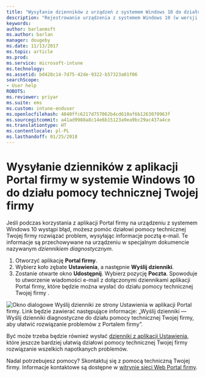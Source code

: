 ```yaml
---
title: "Wysyłanie dzienników z urządzeń z systemem Windows 10 do działu pomocy technicznej Twojej firmy | Dokumentacja firmy Microsoft"
description: "Rejestrowanie urządzenia z systemem Windows 10 (w wersji 1511+) w usłudze Intune"
keywords: 
author: barlanmsft
ms.author: barlan
manager: dougeby
ms.date: 11/13/2017
ms.topic: article
ms.prod: 
ms.service: microsoft-intune
ms.technology: 
ms.assetid: bd428c14-7d75-42de-9322-b57323a01f06
searchScope:
- User help
ROBOTS: 
ms.reviewer: priyar
ms.suite: ems
ms.custom: intune-enduser
ms.openlocfilehash: 4840ffc6217d757062b4cd610af6b1263070963f
ms.sourcegitcommit: a41ad9988a8c14e6b15123a9ea9bc29ac437a4ce
ms.translationtype: HT
ms.contentlocale: pl-PL
ms.lasthandoff: 01/25/2018
---
```

# <a name="send-logs-to-your-company-support-from-the-company-portal-app-for-windows-10"></a>Wysyłanie dzienników z aplikacji Portal firmy w systemie Windows 10 do działu pomocy technicznej Twojej firmy

Jeśli podczas korzystania z aplikacji Portal firmy na urządzeniu z systemem Windows 10 wystąpi błąd, możesz pomóc działowi pomocy technicznej Twojej firmy rozwiązać problem, wysyłając informacje pocztą e-mail. Te informacje są przechowywane na urządzeniu w specjalnym dokumencie nazywanym _dziennikiem diagnostycznym_.

1.  Otworzyć aplikację **Portal firmy**.
2.  Wybierz koło zębate **Ustawienia**, a następnie **Wyślij dzienniki**.
3.  Zostanie otwarte okno **Udostępnij**. Wybierz pozycję **Poczta**. Spowoduje to utworzenie wiadomości e-mail z dołączonymi dziennikami aplikacji Portal firmy, które będzie można wysłać do działu pomocy technicznej Twojej firmy .

  ![Okno dialogowe Wyślij dzienniki ze strony Ustawienia w aplikacji Portal firmy. Link będzie zawierać następujące informacje: „Wyślij dzienniki — Wyślij dzienniki diagnostyczne do działu pomocy technicznej Twojej firmy, aby ułatwić rozwiązanie problemów z Portalem firmy”.](./media/w10-share-logs-after-1711.png)

Być może trzeba będzie również wysłać [dzienniki z aplikacji Ustawienia](send-logs-to-your-it-admin-settings-windows.md), które jeszcze bardziej ułatwią działowi pomocy technicznej Twojej firmy rozwiązanie wszelkich napotkanych problemów.

Nadal potrzebujesz pomocy? Skontaktuj się z pomocą techniczną Twojej firmy. Informacje kontaktowe są dostępne w [witrynie sieci Web Portal firmy](https://portal.manage.microsoft.com#HelpDeskDialog).
